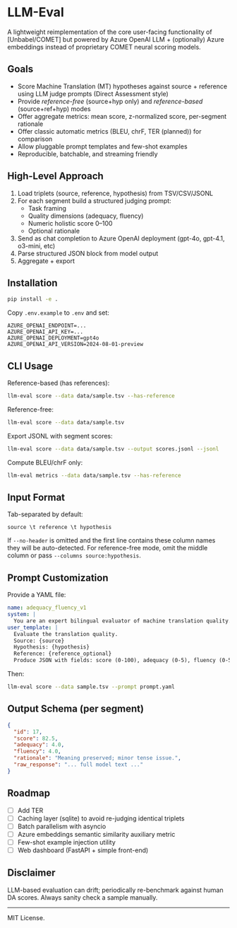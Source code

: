 # LLM-Eval

A lightweight reimplementation of the core user-facing functionality of [Unbabel/COMET] but powered by Azure OpenAI LLM + (optionally) Azure embeddings instead of proprietary COMET neural scoring models.

## Goals
- Score Machine Translation (MT) hypotheses against source + reference using LLM judge prompts (Direct Assessment style)
- Provide *reference-free* (source+hyp only) and *reference-based* (source+ref+hyp) modes
- Offer aggregate metrics: mean score, z-normalized score, per-segment rationale
- Offer classic automatic metrics (BLEU, chrF, TER (planned)) for comparison
- Allow pluggable prompt templates and few-shot examples
- Reproducible, batchable, and streaming friendly

## High-Level Approach
1. Load triplets (source, reference, hypothesis) from TSV/CSV/JSONL
2. For each segment build a structured judging prompt:
   - Task framing
   - Quality dimensions (adequacy, fluency)
   - Numeric holistic score 0–100
   - Optional rationale
3. Send as chat completion to Azure OpenAI deployment (gpt-4o, gpt-4.1, o3-mini, etc)
4. Parse structured JSON block from model output
5. Aggregate + export

## Installation
```bash
pip install -e .
```
Copy `.env.example` to `.env` and set:
```
AZURE_OPENAI_ENDPOINT=...
AZURE_OPENAI_API_KEY=...
AZURE_OPENAI_DEPLOYMENT=gpt4o
AZURE_OPENAI_API_VERSION=2024-08-01-preview
```

## CLI Usage
Reference-based (has references):
```bash
llm-eval score --data data/sample.tsv --has-reference
```
Reference-free:
```bash
llm-eval score --data data/sample.tsv
```
Export JSONL with segment scores:
```bash
llm-eval score --data data/sample.tsv --output scores.jsonl --jsonl
```

Compute BLEU/chrF only:
```bash
llm-eval metrics --data data/sample.tsv --has-reference
```

## Input Format
Tab-separated by default:
```
source \t reference \t hypothesis
```
If `--no-header` is omitted and the first line contains these column names they will be auto-detected.
For reference-free mode, omit the middle column or pass `--columns source:hypothesis`.

## Prompt Customization
Provide a YAML file:
```yaml
name: adequacy_fluency_v1
system: |
  You are an expert bilingual evaluator of machine translation quality.
user_template: |
  Evaluate the translation quality.
  Source: {source}
  Hypothesis: {hypothesis}
  Reference: {reference_optional}
  Produce JSON with fields: score (0-100), adequacy (0-5), fluency (0-5), rationale.
```
Then:
```bash
llm-eval score --data sample.tsv --prompt prompt.yaml
```

## Output Schema (per segment)
```json
{
  "id": 17,
  "score": 82.5,
  "adequacy": 4.0,
  "fluency": 4.0,
  "rationale": "Meaning preserved; minor tense issue.",
  "raw_response": "... full model text ..."
}
```

## Roadmap
- [ ] Add TER
- [ ] Caching layer (sqlite) to avoid re-judging identical triplets
- [ ] Batch parallelism with asyncio
- [ ] Azure embeddings semantic similarity auxiliary metric
- [ ] Few-shot example injection utility
- [ ] Web dashboard (FastAPI + simple front-end)

## Disclaimer
LLM-based evaluation can drift; periodically re-benchmark against human DA scores. Always sanity check a sample manually.

---
MIT License.
